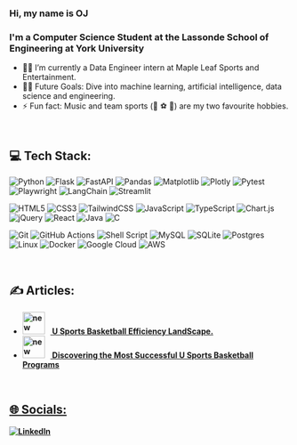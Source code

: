 ### Hi, my name is OJ

### I'm a Computer Science Student at the Lassonde School of Engineering at York University

- 👨‍💻 I’m currently a Data Engineer intern at Maple Leaf Sports and Entertainment.
- 💪🏼 Future Goals: Dive into machine learning, artificial intelligence, data science and engineering.
- ⚡ Fun fact: Music and team sports (🏀 ⚽ 🏈) are my two favourite hobbies.

<br>

## 💻 Tech Stack:

![Python](https://img.shields.io/badge/Python-3670A0?style=plastic&logo=python&logoColor=ffdd54)
![Flask](https://img.shields.io/badge/Flask-%23000.svg?style=plastic&logo=flask&logoColor=white)
![FastAPI](https://img.shields.io/badge/FastAPI-005571?style=plastic&logo=fastapi)
![Pandas](https://img.shields.io/badge/pandas-%23150458.svg?style=plastic&logo=pandas&logoColor=white) 
![Matplotlib](https://img.shields.io/badge/Matplotlib-%23ffffff.svg?style=plastic&logo=matplotlib&logoColor=black)
![Plotly](https://img.shields.io/badge/Plotly-%23000.svg?style=plastic&logo=plotly&logoColor=white)
![Pytest](https://img.shields.io/badge/Pytest-3670A0?style=plastic&logo=pytest&logoColor=ffdd50)
![Playwright](https://img.shields.io/badge/Playwright-005570?style=plastic)
![LangChain](https://img.shields.io/badge/Langchain-1c3c3c?style=plastic&logo=langchain&logoColor=white)
![Streamlit](https://img.shields.io/badge/Streamlit-F0FFFE?style=plastic&logo=streamlit&logoColor=ff4b4b)


![HTML5](https://img.shields.io/badge/HTML5-%23E34F26.svg?style=plastic&logo=html5&logoColor=white)
![CSS3](https://img.shields.io/badge/CSS3-%231572B6.svg?style=plastic&logo=css3&logoColor=white)
![TailwindCSS](https://img.shields.io/badge/Tailwindcss-%2338B2AC.svg?style=plastic&logo=tailwind-css&logoColor=white) 
![JavaScript](https://img.shields.io/badge/Javascript-%23323330.svg?style=plastic&logo=javascript&logoColor=%23F7DF1E)
![TypeScript](https://img.shields.io/badge/Typescript-%23007ACC.svg?style=plastic&logo=typescript&logoColor=white)
![Chart.js](https://img.shields.io/badge/Chart.js-F5788D.svg?style=plastic&logo=chart.js&logoColor=white)
![jQuery](https://img.shields.io/badge/JQuery-%230769AD.svg?style=plastic&logo=jquery&logoColor=white)
![React](https://img.shields.io/badge/React-20232A.svg?style=plastic&logo=react&logoColor=61DAFB)
![Java](https://img.shields.io/badge/Java-%23ED8B00.svg?style=plastic&logo=openjdk&logoColor=white) 
![C](https://img.shields.io/badge/C-%2300599C.svg?style=plastic&logo=c&logoColor=white) 


![Git](https://img.shields.io/badge/git-%23F05033.svg?style=plastic&logo=git&logoColor=white)
![GitHub Actions](https://img.shields.io/badge/GitHub%20Actions-%232671E5.svg?style=plastic&logo=githubactions&logoColor=white)
![Shell Script](https://img.shields.io/badge/Bash-%23121011.svg?style=plastic&logo=gnu-bash&logoColor=white)
![MySQL](https://img.shields.io/badge/MySQL-%2300000f.svg?style=plastic&logo=mysql&logoColor=white) 
![SQLite](https://img.shields.io/badge/SQlite-%2307405e.svg?style=plastic&logo=sqlite&logoColor=white) 
![Postgres](https://img.shields.io/badge/PostGres-%23316192.svg?style=plastic&logo=postgresql&logoColor=white)
![Linux](https://img.shields.io/badge/Linux-FCC624?style=plastic&logo=linux&logoColor=white)
![Docker](https://img.shields.io/badge/Docker-%230db7ed.svg?style=plastic&logo=docker&logoColor=white)
![Google Cloud](https://img.shields.io/badge/GoogleCloud-%234285F4.svg?style=plastic&logo=google-cloud&logoColor=white) 
![AWS](https://img.shields.io/badge/AWS-%23FF9900.svg?style=plastic&logo=amazonwebservices&logoColor=white)



<br>

## ✍️ Articles:
<ul>
  <li><a href="https://www.linkedin.com/pulse/data-visualization-storytelling-my-data-driven-canada-oj-adeyemi-nyqcf/"><b><img src="https://media.licdn.com/dms/image/D4D12AQHWg6cikfGtPA/article-cover_image-shrink_720_1280/0/1708526161034?e=2147483647&v=beta&t=VvjJQ4tJbUBjim3GXfKjazGkdoIL8p3oSGmC4zli_Yo" width="40" alt="new" style="margin-right: 10px;"/> U Sports Basketball Efficiency LandScape.</i></li>
    
  <li><a href="https://www.linkedin.com/pulse/unveiling-dominance-discovering-most-successful-u-sports-oj-adeyemi-7doic/"><b><img src="https://media.licdn.com/dms/image/D5612AQFyDHThjLShyw/article-cover_image-shrink_720_1280/0/1710795082077?e=1724889600&v=beta&t=jb6Fi8qkaOwSNrHT4S5C8UvNSSlwZIzVc5-ONvOBykw"  width="40" alt="new" style="margin-right: 10px;"/> Discovering the Most Successful U Sports Basketball Programs</i></li>
</ul>

<br>

## 🌐 Socials:
[![LinkedIn](https://img.shields.io/badge/LinkedIn-%230077B5.svg?logo=linkedin&logoColor=white)](https://linkedin.com/in/oj-adeyemi) 


